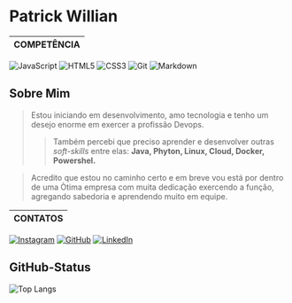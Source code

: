 # **Patrick Willian**

|**COMPETÊNCIA**|
|:---|
![JavaScript](https://img.shields.io/badge/JavaScript-4c94ff?style=for-the-badge&logo=javascript&logoColor=000) ![HTML5](https://img.shields.io/badge/HTML5-4c94ff?style=for-the-badge&logo=html5&logoColor=000) ![CSS3](https://img.shields.io/badge/CSS3-4c94ff?style=for-the-badge&logo=css3&logoColor=000) ![Git](https://img.shields.io/badge/Git-4c94ff?style=for-the-badge&logo=Git&logoColor=000) ![Markdown](https://img.shields.io/badge/Markdown-4c94ff?style=for-the-badge&logo=markdown&logoColor=000)

## **Sobre Mim**

> Estou iniciando em desenvolvimento, amo tecnologia e tenho um desejo enorme em exercer a profissão Devops.
>
>>Também percebi que preciso aprender e desenvolver outras *soft-skills* entre elas: 
**Java, Phyton, Linux, Cloud, Docker, Powershel.**


>Acredito que estou no caminho certo e em breve vou está por dentro de uma Òtima empresa com muita dedicação exercendo a função, agregando sabedoria e aprendendo muito em equipe.




|**CONTATOS**|
|:-----------|
[![Instagram](https://img.shields.io/badge/Instagram-f3e100?style=for-the-badge&logo=instagram&logoColor=000)](https://www.instagram.com/patrickhenrygonzaga/&) [![GitHub](https://img.shields.io/badge/Github-f3e100?style=for-the-badge&logo=GitHub&logoColor=000)](https://github.com/PatrickWillian369/) [![LinkedIn](https://img.shields.io/badge/LinkedIn-f3e100?style=for-the-badge&logo=linkedin&logoColor=000)](https://www.linkedin.com/in/patrickwillian-tech/)





## GitHub-Status
![Top Langs](https://github-readme-stats-git-masterrstaa-rickstaa.vercel.app/api/top-langs/?username=PatrickWillian369&layout=compact&bg_color=000&border_color=1114ff&title_color=77baff&text_color=f3e100)
